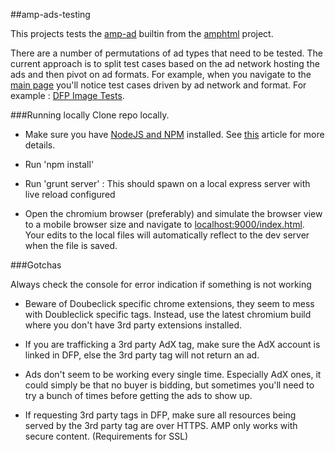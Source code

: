 ##amp-ads-testing

This projects tests the [amp-ad](https://github.com/ampproject/amphtml/blob/master/builtins/amp-ad.md) builtin from the [amphtml](https://github.com/ampproject/amphtml) project.

There are a number of permutations of ad types that need to be tested. The current approach is to split test cases based on the ad network hosting the ads and then pivot on ad formats. For example, when you navigate to the [main page](http://htmlpreview.github.io/?https://github.com/jasti/amp-ads-testing/blob/master/index.html) you'll notice test cases driven by ad network and format. For example : [DFP Image Tests](http://htmlpreview.github.io/?https://github.com/jasti/amp-ads-testing/blob/master/tests/dfp-image.amp.html).


###Running locally
Clone repo locally.
* Make sure you have [NodeJS and NPM](https://nodejs.org/en/) installed. See [this](http://rhumaric.com/2013/07/renewing-the-grunt-livereload-magic/) article for more details.

* Run 'npm install' 
* Run 'grunt server' : This should spawn on a local express server with live reload configured
* Open the chromium browser (preferably) and simulate the browser view to a mobile browser size and navigate to [localhost:9000/index.html](http://localhost:9000/index.html). Your edits to the local files will automatically reflect to the dev server when the file is saved.


###Gotchas

Always check the console for error indication if something is not working

* Beware of Doubeclick specific chrome extensions, they seem to mess with Doubleclick specific tags. Instead, use the latest chromium build where you don't have 3rd party extensions installed.

* If you are trafficking a 3rd party AdX tag, make sure the AdX account is linked in DFP, else the 3rd party tag will not return an ad.

* Ads don't seem to be working every single time. Especially AdX ones, it could simply be that no buyer is bidding, but sometimes you'll need to try a bunch of times before getting the ads to show up.

* If requesting 3rd party tags in DFP, make sure all resources being served by the 3rd party tag are over HTTPS. AMP only works with secure content.  (Requirements for SSL)



